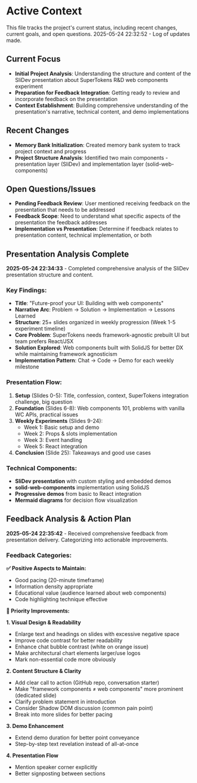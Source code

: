 # Active Context

This file tracks the project's current status, including recent changes, current goals, and open questions.
2025-05-24 22:32:52 - Log of updates made.

## Current Focus

- **Initial Project Analysis**: Understanding the structure and content of the SliDev presentation about SuperTokens R&D web components experiment
- **Preparation for Feedback Integration**: Getting ready to review and incorporate feedback on the presentation
- **Context Establishment**: Building comprehensive understanding of the presentation's narrative, technical content, and demo implementations

## Recent Changes

- **Memory Bank Initialization**: Created memory bank system to track project context and progress
- **Project Structure Analysis**: Identified two main components - presentation layer (SliDev) and implementation layer (solid-web-components)

## Open Questions/Issues

- **Pending Feedback Review**: User mentioned receiving feedback on the presentation that needs to be addressed
- **Feedback Scope**: Need to understand what specific aspects of the presentation the feedback addresses
- **Implementation vs Presentation**: Determine if feedback relates to presentation content, technical implementation, or both

## Presentation Analysis Complete

**2025-05-24 22:34:33** - Completed comprehensive analysis of the SliDev presentation structure and content.

### Key Findings:

- **Title**: "Future-proof your UI: Building with web components"
- **Narrative Arc**: Problem → Solution → Implementation → Lessons Learned
- **Structure**: 25+ slides organized in weekly progression (Week 1-5 experiment timeline)
- **Core Problem**: SuperTokens needs framework-agnostic prebuilt UI but team prefers React/JSX
- **Solution Explored**: Web components built with SolidJS for better DX while maintaining framework agnosticism
- **Implementation Pattern**: Chat → Code → Demo for each weekly milestone

### Presentation Flow:

1. **Setup** (Slides 0-5): Title, confession, context, SuperTokens integration challenge, big question
2. **Foundation** (Slides 6-8): Web components 101, problems with vanilla WC APIs, practical issues
3. **Weekly Experiments** (Slides 9-24):
   - Week 1: Basic setup and demo
   - Week 2: Props & slots implementation
   - Week 3: Event handling
   - Week 5: React integration
4. **Conclusion** (Slide 25): Takeaways and good use cases

### Technical Components:

- **SliDev presentation** with custom styling and embedded demos
- **solid-web-components** implementation using SolidJS
- **Progressive demos** from basic to React integration
- **Mermaid diagrams** for decision flow visualization

## Feedback Analysis & Action Plan

**2025-05-24 22:35:42** - Received comprehensive feedback from presentation delivery. Categorizing into actionable improvements.

### Feedback Categories:

**✅ Positive Aspects to Maintain:**

- Good pacing (20-minute timeframe)
- Information density appropriate
- Educational value (audience learned about web components)
- Code highlighting technique effective

**🎯 Priority Improvements:**

**1. Visual Design & Readability**

- Enlarge text and headings on slides with excessive negative space
- Improve code contrast for better readability
- Enhance chat bubble contrast (white on orange issue)
- Make architectural chart elements larger/use logos
- Mark non-essential code more obviously

**2. Content Structure & Clarity**

- Add clear call to action (GitHub repo, conversation starter)
- Make "framework components ≠ web components" more prominent (dedicated slide)
- Clarify problem statement in introduction
- Consider Shadow DOM discussion (common pain point)
- Break into more slides for better pacing

**3. Demo Enhancement**

- Extend demo duration for better point conveyance
- Step-by-step text revelation instead of all-at-once

**4. Presentation Flow**

- Mention speaker corner explicitly
- Better signposting between sections
